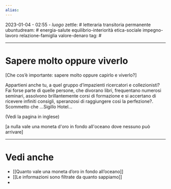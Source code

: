```yaml
---
alias: 
---
```

2023-01-04 - 02:55 - *luogo*
zettle: # letteraria transitoria permanente
ubuntudream: # energia-salute equilibrio-interiorità etica-sociale impegno-lavoro relazione-famiglia valore-denaro 
tag: #

---
# Sapere molto oppure viverlo
[Che cos’è importante: sapere molto oppure capirlo e viverlo?]

Appartieni anche tu, a quel gruppo d’impazienti ricercatori e collezionisti? Fai forse parte di quelle persone, che divorano libri, frequentano numerosi seminari, assolvono brillantemente corsi di formazione e si accertano di ricevere infiniti consigli, speranzosi di raggiungere così la perfezione?. Scommetto che …Sigillo Hotel…

(Vedi la pagina in inglese)

[a nulla vale una moneta d'oro in fondo all'oceano dove nessuno può arrivare]




---
# Vedi anche
- [[Quanto vale una moneta d’oro in fondo all’oceano]]
- [[Le informazioni sono filtrate da quanto sappiamo]]
- 